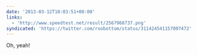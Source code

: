```yaml
---
date: '2013-03-12T10:03:51+00:00'
links:
  - 'http://www.speedtest.net/result/2567968737.png'
syndicated: 'https://twitter.com/roobottom/status/311424541157097472'
---
```

Oh, yeah! 
